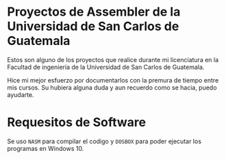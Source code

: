 # Proyectos de Assembler de la Universidad de San Carlos de Guatemala

Estos son alguno de los proyectos que realice durante mi licenciatura en la Facultad de ingeniería de la Universidad de San Carlos de Guatemala.

Hice mi mejor esfuerzo por documentarlos con la premura de tiempo entre mis cursos. Su hubiera alguna duda y aun recuerdo como se hacia, puedo ayudarte.

# Requesitos de Software
Se uso `NASM` para compilar el codigo y `DOSBOX` para poder ejecutar los programas en Windows 10.